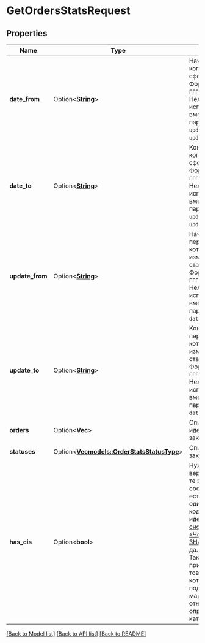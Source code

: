 # GetOrdersStatsRequest

## Properties

Name | Type | Description | Notes
------------ | ------------- | ------------- | -------------
**date_from** | Option<[**String**](string.md)> | Начальная дата, когда заказ был сформирован.  Формат даты: `ГГГГ‑ММ‑ДД`.  Нельзя использовать вместе с параметрами `updateFrom` и `updateTo`.  | [optional]
**date_to** | Option<[**String**](string.md)> | Конечная дата, когда заказ был сформирован.  Формат даты: `ГГГГ‑ММ‑ДД`.  Нельзя использовать вместе с параметрами `updateFrom` и `updateTo`.  | [optional]
**update_from** | Option<[**String**](string.md)> | Начальная дата периода, за который были изменения статуса заказа.  Формат даты: `ГГГГ‑ММ‑ДД`.  Нельзя использовать вместе с параметрами `dateFrom` и `dateTo`.  | [optional]
**update_to** | Option<[**String**](string.md)> | Конечная дата периода, за который были изменения статуса заказа.  Формат даты: `ГГГГ‑ММ‑ДД`.  Нельзя использовать вместе с параметрами `dateFrom` и `dateTo`.  | [optional]
**orders** | Option<**Vec<i64>**> | Список идентификаторов заказов. | [optional]
**statuses** | Option<[**Vec<models::OrderStatsStatusType>**](OrderStatsStatusType.md)> | Список статусов заказов. | [optional]
**has_cis** | Option<**bool**> | Нужно ли вернуть только те заказы, в составе которых есть хотя бы один товар с кодом идентификации [в системе «Честный ЗНАК»](https://честныйзнак.рф/):  * `true` — да. * `false` — нет. Такие коды присваиваются товарам, которые подлежат маркировке и относятся к определенным категориям.  | [optional]

[[Back to Model list]](../README.md#documentation-for-models) [[Back to API list]](../README.md#documentation-for-api-endpoints) [[Back to README]](../README.md)


